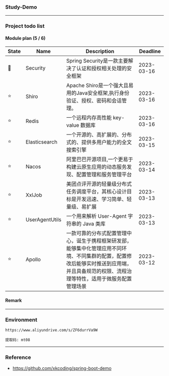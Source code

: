 ### Study-Demo

---

### Project todo list

#### Module plan (5 / 6)

| State | Name           | Description                                                                                    | Deadline   |
|-------|----------------|------------------------------------------------------------------------------------------------|------------|
| 🚀    | Security       | Spring Security是一款主要解决了认证和授权相关处理的安全框架                                                          | 2023-03-16 |
| ⭐️    | Shiro          | Apache Shiro是一个强大且易用的Java安全框架,执行身份验证、授权、密码和会话管理。                                               | 2023-03-16 |
| ⭐️    | Redis          | 一个远程内存高性能 key-value 数据库                                                                        | 2023-03-16 |
| ⭐️    | Elasticsearch  | 一个开源的、高扩展的、分布式的、提供多用户能力的全文搜索引擎                                                                 | 2023-03-15 |
| ⭐️    | Nacos          | 阿里巴巴开源项目,一个更易于构建云原生应用的动态服务发现、配置管理和服务管理平台                                                       | 2023-03-14 |
| ⭐️    | XxlJob         | 美团点评开源的轻量级分布式任务调度平台，其核心设计目标是开发迅速、学习简单、轻量级、易扩展                                                  | 2023-03-13 |
| ⭐️    | UserAgentUtils | 一个用来解析 User-Agent 字符串的 Java 类库                                                                 | 2023-03-13 |
| ⭐️    | Apollo         | 一款可靠的分布式配置管理中心，诞生于携程框架研发部，能够集中化管理应用不同环境、不同集群的配置，配置修改后能够实时推送到应用端，并且具备规范的权限、流程治理等特性，适用于微服务配置管理场景 | 2023-03-12 |

#### Remark

---

### Environment

```shell
https://www.aliyundrive.com/s/ZF6durrVa9W

提取码: mt08
```

---

### Reference

- https://github.com/xkcoding/spring-boot-demo